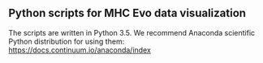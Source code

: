Python scripts for MHC Evo data visualization
----------------------------------------------

The scripts are written in Python 3.5. We recommend Anaconda scientific Python distribution for using them:
https://docs.continuum.io/anaconda/index
